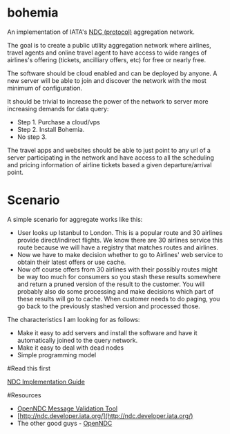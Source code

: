 # bohemia
An implementation of IATA's [NDC (protocol)](https://www.iata.org/whatwedo/airline-distribution/ndc/pages/default.aspx) aggregation network.

The goal is to create a public utility aggregation network where airlines, travel agents and online travel agent to have access to wide ranges of airlines's offering (tickets, ancilliary offers, etc) for free or nearly free.

The software should be cloud enabled and can be deployed by anyone. A new server will be able to join and discover the network with the most minimum of configuration. 

It should be trivial to increase the power of the network to server more increasing demands for data query:

- Step 1. Purchase a cloud/vps
- Step 2. Install Bohemia.
- No step 3.

The travel apps and websites should be able to just point to any url of a server participating in the network and have access to all the scheduling and pricing information of airline tickets based a given departure/arrival point.

# Scenario

A simple scenario for aggregate works like this:

- User looks up Istanbul to London. This is a popular route and 30 airlines provide direct/indirect flights. We know there are 30 airlines service this route because we will have a registry that matches routes and airlines.
- Now we have to make decision whether to go to Airlines' web service to obtain their latest offers or use cache.
- Now off course offers from 30 airlines with their possibly routes might be way too much for consumers so you stash these results somewhere and return a pruned version of the result to the customer. You will probably also do some processing and make decisions which part of these results will go to cache. When customer needs to do paging, you go back to the previously stashed version and processed those.

The characteristics I am looking for as follows:
- Make it easy to add servers and install the software and have it automatically joined to the query network.
- Make it easy to deal with dead nodes
- Simple programming model

#Read this first

[NDC Implementation Guide](http://www.iata.org/whatwedo/airline-distribution/ndc/Documents/ndc-implementation-guide.pdf)

#Resources

- [OpenNDC Message Validation Tool](http://ndc-validator.open-ndc.org/validate)
- [http://ndc.developer.iata.org/](http://ndc.developer.iata.org/)
- The other good guys - [OpenNDC](http://open-ndc.org/)

